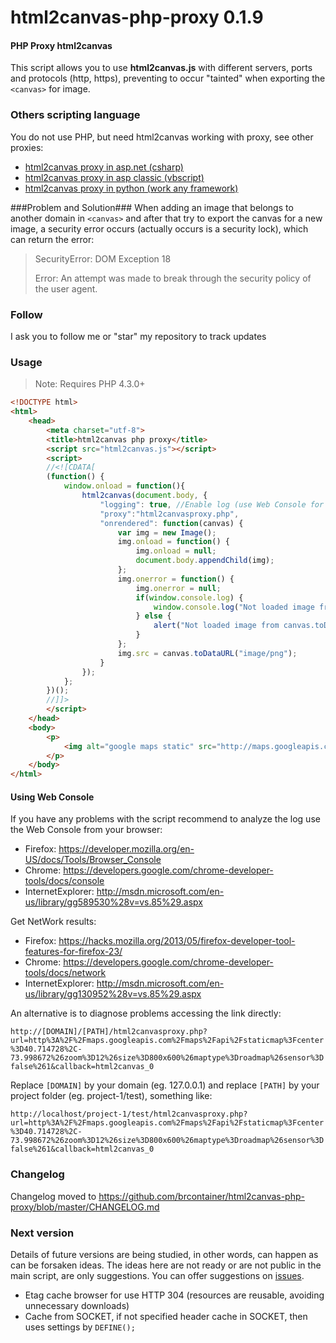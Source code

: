 html2canvas-php-proxy 0.1.9
=====================

#### PHP Proxy html2canvas ####

This script allows you to use **html2canvas.js** with different servers, ports and protocols (http, https),
preventing to occur "tainted" when exporting the `<canvas>` for image.

### Others scripting language ###

You do not use PHP, but need html2canvas working with proxy, see other proxies:

* [html2canvas proxy in asp.net (csharp)](https://github.com/brcontainer/html2canvas-csharp-proxy)
* [html2canvas proxy in asp classic (vbscript)](https://github.com/brcontainer/html2canvas-asp-vbscript-proxy)
* [html2canvas proxy in python (work any framework)](https://github.com/brcontainer/html2canvas-proxy-python)

###Problem and Solution###
When adding an image that belongs to another domain in `<canvas>` and after that try to export the canvas
for a new image, a security error occurs (actually occurs is a security lock), which can return the error:

> SecurityError: DOM Exception 18
>
> Error: An attempt was made to break through the security policy of the user agent.

### Follow ###

I ask you to follow me or "star" my repository to track updates

### Usage ###

> Note: Requires PHP 4.3.0+

```html
<!DOCTYPE html>
<html>
	<head>
		<meta charset="utf-8">
		<title>html2canvas php proxy</title>
		<script src="html2canvas.js"></script>
		<script>
		//<![CDATA[
		(function() {
			window.onload = function(){
				html2canvas(document.body, {
					"logging": true, //Enable log (use Web Console for get Errors and Warnings)
					"proxy":"html2canvasproxy.php",
					"onrendered": function(canvas) {
						var img = new Image();
						img.onload = function() {
							img.onload = null;
							document.body.appendChild(img);
						};
						img.onerror = function() {
							img.onerror = null;
							if(window.console.log) {
								window.console.log("Not loaded image from canvas.toDataURL");
							} else {
								alert("Not loaded image from canvas.toDataURL");
							}
						};
						img.src = canvas.toDataURL("image/png");
					}
				});
			};
		})();
		//]]>
		</script>
	</head>
	<body>
		<p>
			<img alt="google maps static" src="http://maps.googleapis.com/maps/api/staticmap?center=40.714728,-73.998672&amp;zoom=12&amp;size=800x600&amp;maptype=roadmap&amp;sensor=false">
		</p>
	</body>
</html>
```

#### Using Web Console ####

If you have any problems with the script recommend to analyze the log use the Web Console from your browser:
* Firefox: https://developer.mozilla.org/en-US/docs/Tools/Browser_Console
* Chrome: https://developers.google.com/chrome-developer-tools/docs/console
* InternetExplorer: http://msdn.microsoft.com/en-us/library/gg589530%28v=vs.85%29.aspx

Get NetWork results:
* Firefox: https://hacks.mozilla.org/2013/05/firefox-developer-tool-features-for-firefox-23/
* Chrome: https://developers.google.com/chrome-developer-tools/docs/network
* InternetExplorer: http://msdn.microsoft.com/en-us/library/gg130952%28v=vs.85%29.aspx

An alternative is to diagnose problems accessing the link directly:

`http://[DOMAIN]/[PATH]/html2canvasproxy.php?url=http%3A%2F%2Fmaps.googleapis.com%2Fmaps%2Fapi%2Fstaticmap%3Fcenter%3D40.714728%2C-73.998672%26zoom%3D12%26size%3D800x600%26maptype%3Droadmap%26sensor%3Dfalse%261&callback=html2canvas_0`

Replace `[DOMAIN]` by your domain (eg. 127.0.0.1) and replace `[PATH]` by your project folder (eg. project-1/test), something like:

`http://localhost/project-1/test/html2canvasproxy.php?url=http%3A%2F%2Fmaps.googleapis.com%2Fmaps%2Fapi%2Fstaticmap%3Fcenter%3D40.714728%2C-73.998672%26zoom%3D12%26size%3D800x600%26maptype%3Droadmap%26sensor%3Dfalse%261&callback=html2canvas_0`


### Changelog ###

Changelog moved to https://github.com/brcontainer/html2canvas-php-proxy/blob/master/CHANGELOG.md


### Next version ###

Details of future versions are being studied, in other words, can happen as can be forsaken ideas.
The ideas here are not ready or are not public in the main script, are only suggestions. You can offer suggestions on [issues](https://github.com/brcontainer/html2canvas-php-proxy/issues/new).

* Etag cache browser for use HTTP 304 (resources are reusable, avoiding unnecessary downloads)
* Cache from SOCKET, if not specified header cache in SOCKET, then uses settings by `DEFINE();`

